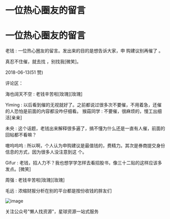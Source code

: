 # 一位热心圈友的留言

# 一位热心圈友的留言

老钱 : 一位热心圈友的留言。发出来的目的是想告诉大家，申 购建议别再催了 。

真忍不住催，就去找 ，别找我[微笑]。

2018-06-13(51 赞)

评论区：

海也阔天不空 : 老钱辛苦啦[玫瑰][玫瑰]

Yiming : 以后看到催的无视就好了。之前都说过很多次不要催，不用着急，还催的人恐怕是前面的内容都没咋仔细看。 猴菇同学 : 不要催，很麻烦的，慢工出细活[亲亲]

未央 : 这个话题，老钱出来解释很多遍了，搞不懂为什么还是一直有人催，前面的回帖都不看嘛？

嗷呜呜呜 : 所以啊，个人认为申购建议是最值钱的，费精力。其次是券商提交身份信息的方式，因为很多人没注意到这 个。

Gifur : 老钱，招人力不？我也想学学怎样去看招股书，像三十二贴的这样应该多发点。[微笑]

周强 : 老钱辛苦啦[玫瑰][玫瑰]

毛远 : 浓缩财报分析在别的平台都是按份收钱的胖友们

![image](img/Image_671.png)

关注公众号"懒人找资源"，星球资源一站式服务
